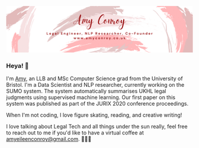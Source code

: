 <img src="https://github.com/amyconroy/amyconroy/blob/master/new_header.png">

### Heya! 👋

I'm [Amy](https://www.amyconroy.co.uk), an LLB and MSc Computer Science grad from the University of Bristol. I'm a Data Scientist and NLP researcher, currently working on the SUMO system. The system automatically summarises UKHL legal judgments using supervised machine learning. Our first paper on this system was published as part of the JURIX 2020 conference proceedings.

When I'm not coding, I love figure skating, reading, and creative writing! 

I love talking about Legal Tech and all things under the sun really, feel free to reach out to me if you'd like to have a virtual coffee at amyeileenconroy@gmail.com. 👯😄✨

<!--
**amyconroy/amyconroy** is a ✨ _special_ ✨ repository because its `README.md` (this file) appears on your GitHub profile.

Here are some ideas to get you started:

- 🔭 I’m currently working on ...
- 🌱 I’m currently learning ...
- 👯 I’m looking to collaborate on ...
- 🤔 I’m looking for help with ...
- 💬 Ask me about ...
- 📫 How to reach me: ...
- 😄 Pronouns: ...
- ⚡ Fun fact: ...
-->
